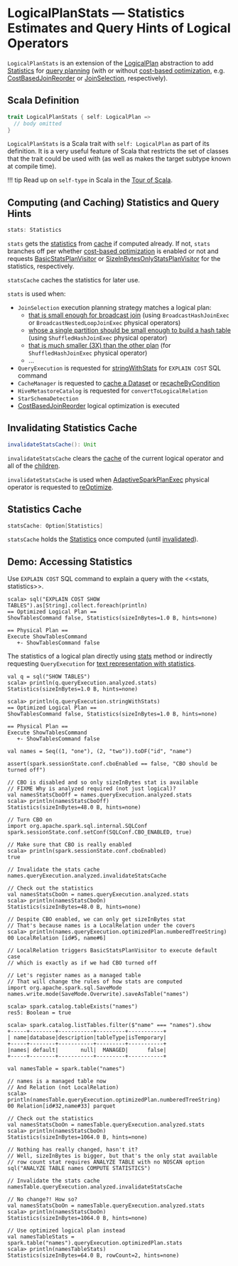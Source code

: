 # LogicalPlanStats &mdash; Statistics Estimates and Query Hints of Logical Operators

`LogicalPlanStats` is an extension of the [LogicalPlan](logical-operators/LogicalPlan.md) abstraction to add [Statistics](#stats) for [query planning](SparkPlanner.md) (with or without [cost-based optimization](spark-sql-cost-based-optimization.md), e.g. [CostBasedJoinReorder](logical-optimizations/CostBasedJoinReorder.md) or [JoinSelection](execution-planning-strategies/JoinSelection.md), respectively).

## Scala Definition

```scala
trait LogicalPlanStats { self: LogicalPlan =>
  // body omitted
}
```

`LogicalPlanStats` is a Scala trait with `self: LogicalPlan` as part of its definition. It is a very useful feature of Scala that restricts the set of classes that the trait could be used with (as well as makes the target subtype known at compile time).

!!! tip
    Read up on `self-type` in Scala in the [Tour of Scala](https://docs.scala-lang.org/tour/self-types.html).

## <span id="stats"> Computing (and Caching) Statistics and Query Hints

```scala
stats: Statistics
```

`stats` gets the [statistics](Statistics.md) from [cache](#statsCache) if computed already. If not, `stats` branches off per whether [cost-based optimization](spark-sql-cost-based-optimization.md) is enabled or not and requests [BasicStatsPlanVisitor](spark-sql-BasicStatsPlanVisitor.md) or [SizeInBytesOnlyStatsPlanVisitor](spark-sql-SizeInBytesOnlyStatsPlanVisitor.md) for the statistics, respectively.

`statsCache` caches the statistics for later use.

`stats` is used when:

* `JoinSelection` execution planning strategy matches a logical plan:
   * [that is small enough for broadcast join](execution-planning-strategies/JoinSelection.md#canBroadcast) (using `BroadcastHashJoinExec` or `BroadcastNestedLoopJoinExec` physical operators)
   * [whose a single partition should be small enough to build a hash table](execution-planning-strategies/JoinSelection.md#canBuildLocalHashMap) (using `ShuffledHashJoinExec` physical operator)
   * [that is much smaller (3X) than the other plan](execution-planning-strategies/JoinSelection.md#muchSmaller) (for `ShuffledHashJoinExec` physical operator)
   * ...
* `QueryExecution` is requested for [stringWithStats](QueryExecution.md#stringWithStats) for `EXPLAIN COST` SQL command
* `CacheManager` is requested to [cache a Dataset](CacheManager.md#cacheQuery) or [recacheByCondition](CacheManager.md#recacheByCondition)
* `HiveMetastoreCatalog` is requested for `convertToLogicalRelation`
* `StarSchemaDetection`
* [CostBasedJoinReorder](logical-optimizations/CostBasedJoinReorder.md) logical optimization is executed

## <span id="invalidateStatsCache"> Invalidating Statistics Cache

```scala
invalidateStatsCache(): Unit
```

`invalidateStatsCache` clears the [cache](#statsCache) of the current logical operator and all of the [children](catalyst/TreeNode.md#children).

`invalidateStatsCache` is used when [AdaptiveSparkPlanExec](physical-operators/AdaptiveSparkPlanExec.md) physical operator is requested to [reOptimize](physical-operators/AdaptiveSparkPlanExec.md#reOptimize).

## <span id="statsCache"> Statistics Cache

```scala
statsCache: Option[Statistics]
```

`statsCache` holds the [Statistics](#stats) once computed (until [invalidated](#invalidateStatsCache)).

## Demo: Accessing Statistics

Use `EXPLAIN COST` SQL command to explain a query with the <<stats, statistics>>.

```text
scala> sql("EXPLAIN COST SHOW TABLES").as[String].collect.foreach(println)
== Optimized Logical Plan ==
ShowTablesCommand false, Statistics(sizeInBytes=1.0 B, hints=none)

== Physical Plan ==
Execute ShowTablesCommand
   +- ShowTablesCommand false
```

The statistics of a logical plan directly using [stats](#stats) method or indirectly requesting `QueryExecution` for [text representation with statistics](QueryExecution.md#stringWithStats).

```text
val q = sql("SHOW TABLES")
scala> println(q.queryExecution.analyzed.stats)
Statistics(sizeInBytes=1.0 B, hints=none)

scala> println(q.queryExecution.stringWithStats)
== Optimized Logical Plan ==
ShowTablesCommand false, Statistics(sizeInBytes=1.0 B, hints=none)

== Physical Plan ==
Execute ShowTablesCommand
   +- ShowTablesCommand false
```

```text
val names = Seq((1, "one"), (2, "two")).toDF("id", "name")

assert(spark.sessionState.conf.cboEnabled == false, "CBO should be turned off")

// CBO is disabled and so only sizeInBytes stat is available
// FIXME Why is analyzed required (not just logical)?
val namesStatsCboOff = names.queryExecution.analyzed.stats
scala> println(namesStatsCboOff)
Statistics(sizeInBytes=48.0 B, hints=none)

// Turn CBO on
import org.apache.spark.sql.internal.SQLConf
spark.sessionState.conf.setConf(SQLConf.CBO_ENABLED, true)

// Make sure that CBO is really enabled
scala> println(spark.sessionState.conf.cboEnabled)
true

// Invalidate the stats cache
names.queryExecution.analyzed.invalidateStatsCache

// Check out the statistics
val namesStatsCboOn = names.queryExecution.analyzed.stats
scala> println(namesStatsCboOn)
Statistics(sizeInBytes=48.0 B, hints=none)

// Despite CBO enabled, we can only get sizeInBytes stat
// That's because names is a LocalRelation under the covers
scala> println(names.queryExecution.optimizedPlan.numberedTreeString)
00 LocalRelation [id#5, name#6]

// LocalRelation triggers BasicStatsPlanVisitor to execute default case
// which is exactly as if we had CBO turned off

// Let's register names as a managed table
// That will change the rules of how stats are computed
import org.apache.spark.sql.SaveMode
names.write.mode(SaveMode.Overwrite).saveAsTable("names")

scala> spark.catalog.tableExists("names")
res5: Boolean = true

scala> spark.catalog.listTables.filter($"name" === "names").show
+-----+--------+-----------+---------+-----------+
| name|database|description|tableType|isTemporary|
+-----+--------+-----------+---------+-----------+
|names| default|       null|  MANAGED|      false|
+-----+--------+-----------+---------+-----------+

val namesTable = spark.table("names")

// names is a managed table now
// And Relation (not LocalRelation)
scala> println(namesTable.queryExecution.optimizedPlan.numberedTreeString)
00 Relation[id#32,name#33] parquet

// Check out the statistics
val namesStatsCboOn = namesTable.queryExecution.analyzed.stats
scala> println(namesStatsCboOn)
Statistics(sizeInBytes=1064.0 B, hints=none)

// Nothing has really changed, hasn't it?
// Well, sizeInBytes is bigger, but that's the only stat available
// row count stat requires ANALYZE TABLE with no NOSCAN option
sql("ANALYZE TABLE names COMPUTE STATISTICS")

// Invalidate the stats cache
namesTable.queryExecution.analyzed.invalidateStatsCache

// No change?! How so?
val namesStatsCboOn = namesTable.queryExecution.analyzed.stats
scala> println(namesStatsCboOn)
Statistics(sizeInBytes=1064.0 B, hints=none)

// Use optimized logical plan instead
val namesTableStats = spark.table("names").queryExecution.optimizedPlan.stats
scala> println(namesTableStats)
Statistics(sizeInBytes=64.0 B, rowCount=2, hints=none)
```
